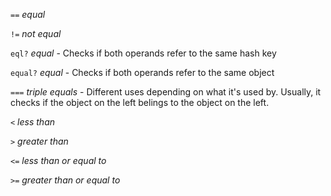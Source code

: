 `==` _equal_

`!=` _not equal_

`eql?` _equal_ - Checks if both operands refer to the same hash key

`equal?` _equal_ - Checks if both operands refer to the same object

`===` _triple equals_ - Different uses depending on what it's used by.  Usually, it checks if the object on the left belings to the object on the left.

`<` _less than_

`>` _greater than_

`<=` _less than or equal to_

`>=` _greater than or equal to_
